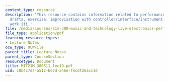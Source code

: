 ```yaml
---
content_type: resource
description: 'This resource contains information related to performance frameworks
  drafts, exercise: improvisation with controller/interface/instrument design 1, and
  work iii.'
file: /media/courses/21m-380-music-and-technology-live-electronics-performance-practices-spring-2011/c8b4c7d4a512b67da46efecdf26acc1d_MIT21M_380S11_lec19.pdf
file_type: application/pdf
learning_resource_types:
- Lecture Notes
ocw_type: OCWFile
parent_title: Lecture Notes
parent_type: CourseSection
resourcetype: Document
title: MIT21M_380S11_lec19.pdf
uid: c8b4c7d4-a512-b67d-a46e-fecdf26acc1d
---
```

